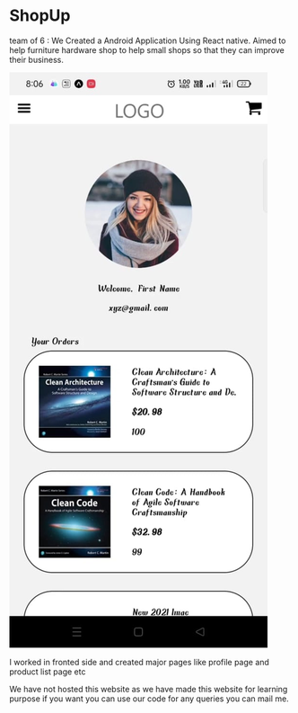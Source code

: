 # ShopUp

team of 6 : We Created a Android Application Using React native. Aimed to help furniture hardware shop to help small 
shops so that they can improve their business.

![alt text](https://github.com/ranjitodedra/Test_Repo/blob/19372e6202b05152df0ddc9df5936973818d953d/WhatsApp%20Image%202022-03-15%20at%201.49.44%20PM%20(1).jpeg)

I worked in fronted side and created major pages like profile page and product list page etc

We have not hosted this website as we have made this website for learning purpose if you want you can use our code for any queries you can mail me.
